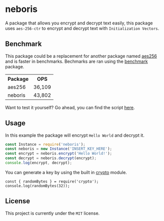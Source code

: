# neboris
A package that allows you encrypt and decrypt text easily, this package uses `aes-256-ctr` to encrypt and decrypt text with `Initialization Vectors`.

## Benchmark
This package could be a replacement for another package named [aes256](https://npmjs.com/package/aes256) and is faster in benchmarks. Bechmarks are ran using the [benchmark](https://npmjs.com/package/benchmark) package.

<table>
	<tr>
		<th>Package</th>
		<th>OPS</th>
 	</tr>
 	<tr>
  		<td>aes256</td>
   		<td>36,109</td>
 	</tr>
	<tr>
  		<td>neboris</td>
   		<td>43,802</td>
 	</tr>
 	</tr>
</table>

Want to test it yourself? Go ahead, you can find the script [here](https://github.com/dubfib/neboris/blob/main/test.js).

## Usage
In this example the package will encrypt `Hello World` and decrypt it.
```js
const Instance = require('neboris');
const neboris = new Instance('INSERT_KEY_HERE');
const encrypt = neboris.encrypt('Hello World!');
const decrypt = neboris.decrypt(encrypt);
console.log(encrypt, decrypt);
```
You can generate a key by using the built in [crypto](https://nodejs.org/api/crypto.html) module.
```
const { randomBytes } = require('crypto');
console.log(randomBytes(32));
```

## License
This project is currently under the `MIT` license.
